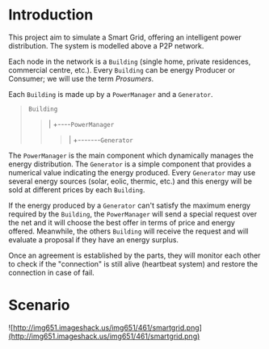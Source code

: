 # Introduction #

This project aim to simulate a Smart Grid, offering an intelligent power distribution. The system is modelled above a P2P network.

Each node in the network is a `Building` (single home, private residences, commercial centre, etc.).
Every `Building` can be energy Producer or Consumer; we will use the term _Prosumers_.

Each `Building` is made up by a `PowerManager` and a `Generator`.

> `Building`
> > |
> > +----`PowerManager`
> > > |
> > > +-------`Generator`

The `PowerManager` is the main component which dynamically manages the energy distribution.
The `Generator` is a simple component that provides a numerical value indicating the energy produced. Every `Generator` may use several energy sources (solar, eolic, thermic, etc.) and this energy will be sold at different prices by each `Building`.

If the energy produced by a `Generator` can't satisfy the maximum energy required by the `Building`, the `PowerManager` will send a special request over the net and it will choose the best offer in terms of price and energy offered. Meanwhile, the others `Building` will receive the request and will evaluate a proposal if they have an energy surplus.

Once an agreement is established by the parts, they will monitor each other to check if the "connection" is still alive (heartbeat system) and restore the connection in case of fail.

# Scenario #
![http://img651.imageshack.us/img651/461/smartgrid.png](http://img651.imageshack.us/img651/461/smartgrid.png)